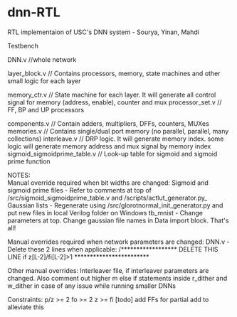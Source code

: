 # dnn-RTL
RTL implementaion of USC's DNN system - Sourya, Yinan, Mahdi

Testbench

DNN.v		//whole network

layer_block.v		// Contains processors, memory, state machines and other small logic for each layer

memory_ctr.v 		// State machine for each layer. It will generate all control signal for memory (address, enable), counter and mux
processor_set.v 	// FF, BP and UP processors

components.v		// Contain adders, multipliers, DFFs, counters, MUXes
memories.v			// Contains single/dual port memory (no parallel, parallel, many collections)
interleave.v		// DRP logic. It will generate memory index. some logic will generate memory address and mux signal by memory index
sigmoid_sigmoidprime_table.v		// Look-up table for sigmoid and sigmoid prime function



NOTES:			
Manual override required when bit widths are changed:
	Sigmoid and sigmoid prime files - Refer to comments at top of /src/sigmoid_sigmoidprime_table.v and /scripts/actlut_generator.py_
	Gaussian lists - Regenerate using /src/glorotnormal_init_generator.py and put new files in local Verilog folder on Windows
	tb_mnist - Change parameters at top. Change gaussian file names in Data import block. That's all!
	
Manual overrides required when network parameters are changed:
	DNN.v - Delete these 2 lines when applicable:
	/****************** DELETE THIS LINE if z[L-2]/fi[L-2]>1 ************************

Other manual overrides:
Interleaver file, if interleaver parameters are changed. Also comment out higher m else if statements inside r_dither and w_dither in case of any issue while running smaller DNNs

Constraints:
p/z >= 2
fo >= 2
z >= fi [todo] add FFs for partial add to alleviate this

